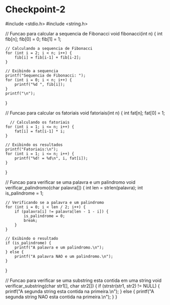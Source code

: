 # Checkpoint-2
#include <stdio.h>
#include <string.h>

// Funcao para calcular a sequencia de Fibonacci
void fibonacci(int n) {
    int fib[n];
    fib[0] = 0;
    fib[1] = 1;

    // Calculando a sequencia de Fibonacci
    for (int i = 2; i < n; i++) {
        fib[i] = fib[i-1] + fib[i-2];
    }

    // Exibindo a sequencia
    printf("Sequencia de Fibonacci: ");
    for (int i = 0; i < n; i++) {
        printf("%d ", fib[i]);
    }
    printf("\n");
}

// Funcao para calcular os fatoriais
void fatoriais(int n) {
    int fat[n];
    fat[0] = 1;

      // Calculando os fatoriais
    for (int i = 1; i <= n; i++) {
        fat[i] = fat[i-1] * i;
    }

    // Exibindo os resultados
    printf("Fatoriais:\n");
    for (int i = 1; i <= n; i++) {
        printf("%d! = %d\n", i, fat[i]);
    }
}

// Funcao para verificar se uma palavra e um palindromo
void verificar_palindromo(char palavra[]) {
    int len = strlen(palavra);
    int is_palindrome = 1;

    // Verificando se a palavra e um palindromo
    for (int i = 0; i < len / 2; i++) {
        if (palavra[i] != palavra[len - 1 - i]) {
            is_palindrome = 0;
            break;
        }
    }

    // Exibindo o resultado
    if (is_palindrome) {
        printf("A palavra e um palindromo.\n");
    } else {
        printf("A palavra NAO e um palindromo.\n");
    }
}

// Funcao para verificar se uma substring esta contida em uma string
void verificar_substring(char str1[], char str2[]) {
    if (strstr(str1, str2) != NULL) {
        printf("A segunda string esta contida na primeira.\n");
    } else {
        printf("A segunda string NAO esta contida na primeira.\n");
    }
}
